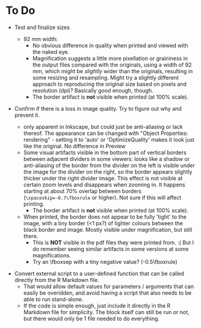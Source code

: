 # To Do

* Test and finalize sizes
  * 92 mm width:
    - No obvious difference in quality when printed and viewed with the naked eye.  
    - Magnification suggests a little more pixellation or graininess in the output files compared with the originals, using a width of 92 mm, which might be _slightly_ wider than the originals, resulting in some resizing and resampling.  Might try a slightly different approach to reproducing the original size based on pixels and resolution (dpi)? Basically good enough, though.
    - The border artifact is **not** visible when printed (at 100% scale).

* Confirm if there is a loss in image quality.  Try to figure out why and prevent it.
  - only apparent in Inkscape, but could just be anti-aliasing or lack thereof.  The appearance can be changed with "Object Properties: rendering" - setting it to 'auto' or 'OptimizeQuality' makes it look just like the original.  No difference in Preview
  - Some visual artifacts visible in the bottom part of vertical borders between adjacent dividers in some viewers: looks like a shadow or anti-aliasing of the border from the divider on the left is visible under the image for the divider on the right, so the border appears slightly thicker under the right divider image.  This effect is not visible at certain zoom levels and disappears when zooming in.  It happens starting at about 70% overlap between borders (`\spaceskip=-0.7\fboxrule` or higher).  Not sure if this will affect printing.
    - The border artifact is **not** visible when printed (at 100% scale).
  - When printed, the border does not appear to be fully 'tight' to the image, with a tiny border (<1 px?) of lighter colours between the black border and image.  Mostly visible under magnification, but still there.
    - This is **NOT** visible in the pdf files they were printed from. :(  But I do remember seeing similar artifacts in some versions at some magnifications.
    - Try an \fboxsep with a tiny negative value? (-0.5\fboxrule)

- Convert external script to a user-defined function that can be called directly from the R Markdown file.
  - That would allow default values for parameters / arguments that can easily be overidden, and avoid having a script that also needs to be able to run stand-alone.
  - If the code is simple enough, just include it directly in the R Markdown file for simplicity.  The block itself can still be run or not, but there would only be 1 file needed to do everything.
